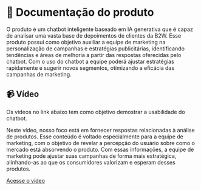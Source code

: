 
# 📖 Documentação do produto

<p align="left"> O produto é um chatbot inteligente baseado em IA generativa que é capaz de analisar uma vasta base de depoimentos de clientes da B2W. Esse produto possui como objetivo auxiliar a equipe de marketing na personalização de campanhas e estratégias publicitárias, identificando tendências e áreas de melhoria a partir das respostas oferecidas pelo chatbot. Com o uso do chatbot a equipe poderá ajustar estratégias rapidamente e sugerir novos segmentos, otimizando a eficácia das campanhas de marketing.</p>

## :video_camera: Vídeo
<p align="left"> Os vídeos no link abaixo tem como objetivo demostrar a usabilidade do chatbot.</p>

<p align="left"> Neste vídeo, nosso foco está em fornecer respostas relacionadas à análise de produtos. Esse conteúdo é voltado especialmente para a equipe de marketing, com o objetivo de revelar a percepção do usuário sobre como o mercado está absorvendo o produto. Com essas informações, a equipe de marketing pode ajustar suas campanhas de forma mais estratégica, alinhando-as ao que os consumidores valorizam e esperam desses produtos.</p>

<a href="https://www.youtube.com/watch?v=McugaAjm0JY" target="_blank">Acesse o vídeo</a>
